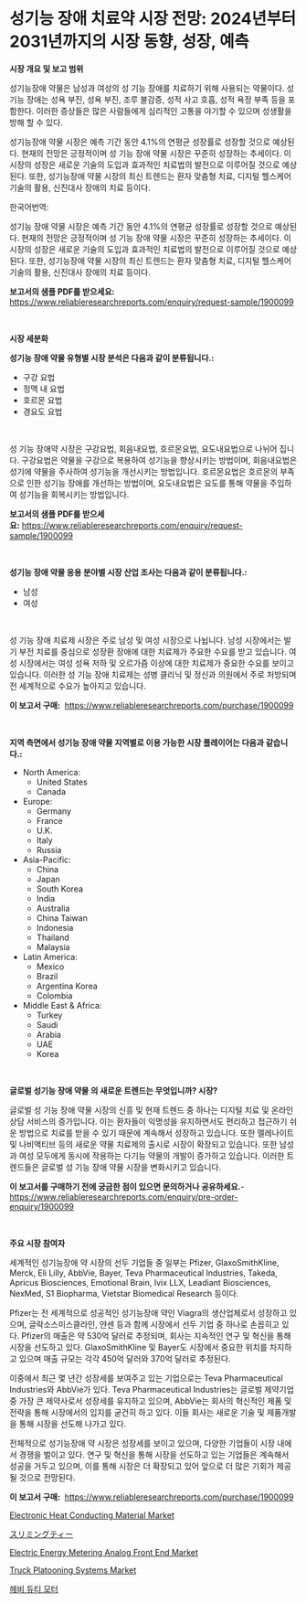 <p><h1>성기능 장애 치료약 시장 전망: 2024년부터 2031년까지의 시장 동향, 성장, 예측</h1></p><p><strong>시장 개요 및 보고 범위</strong></p>
<p><p>성기능장애 약물은 남성과 여성의 성 기능 장애를 치료하기 위해 사용되는 약물이다. 성 기능 장애는 성욕 부진, 성욕 부진, 조루 불감증, 성적 사고 호흡, 성적 욕정 부족 등을 포함한다. 이러한 증상들은 많은 사람들에게 심리적인 고통을 야기할 수 있으며 성생활을 방해 할 수 있다. </p><p>성기능장애 약물 시장은 예측 기간 동안 4.1%의 연평균 성장률로 성장할 것으로 예상된다. 현재의 전망은 긍정적이며 성 기능 장애 약물 시장은 꾸준히 성장하는 추세이다. 이 시장의 성장은 새로운 기술의 도입과 효과적인 치료법의 발전으로 이루어질 것으로 예상된다. 또한, 성기능장애 약물 시장의 최신 트렌드는 환자 맞춤형 치료, 디지털 헬스케어 기술의 활용, 신진대사 장애의 치료 등이다. </p><p>한국어번역:</p><p>성기능 장애 약물 시장은 예측 기간 동안 4.1%의 연평균 성장률로 성장할 것으로 예상된다. 현재의 전망은 긍정적이며 성 기능 장애 약물 시장은 꾸준히 성장하는 추세이다. 이 시장의 성장은 새로운 기술의 도입과 효과적인 치료법의 발전으로 이루어질 것으로 예상된다. 또한, 성기능장애 약물 시장의 최신 트렌드는 환자 맞춤형 치료, 디지털 헬스케어 기술의 활용, 신진대사 장애의 치료 등이다.</p></p>
<p><strong>보고서의 샘플 PDF를 받으세요:</strong> <a href="https://www.reliableresearchreports.com/enquiry/request-sample/1900099">https://www.reliableresearchreports.com/enquiry/request-sample/1900099</a></p>
<p>&nbsp;</p>
<p><strong>시장 세분화</strong></p>
<p><strong>성기능 장애 약물 유형별 시장 분석은 다음과 같이 분류됩니다.:</strong></p>
<p><ul><li>구강 요법</li><li>정맥 내 요법</li><li>호르몬 요법</li><li>경요도 요법</li></ul></p>
<p>&nbsp;</p>
<p><p>성 기능 장애약 시장은 구강요법, 회음내요법, 호르몬요법, 요도내요법으로 나뉘어 집니다. 구강요법은 약물을 구강으로 복용하여 성기능을 향상시키는 방법이며, 회음내요법은 성기에 약물을 주사하여 성기능을 개선시키는 방법입니다. 호르몬요법은 호르몬의 부족으로 인한 성기능 장애를 개선하는 방법이며, 요도내요법은 요도를 통해 약물을 주입하여 성기능을 회복시키는 방법입니다.</p></p>
<p><strong>보고서의 샘플 PDF를 받으세요:</strong>&nbsp;<a href="https://www.reliableresearchreports.com/enquiry/request-sample/1900099">https://www.reliableresearchreports.com/enquiry/request-sample/1900099</a></p>
<p>&nbsp;</p>
<p><strong> 성기능 장애 약물 응용 분야별 시장 산업 조사는 다음과 같이 분류됩니다.:</strong></p>
<p><ul><li>남성</li><li>여성</li></ul></p>
<p>&nbsp;</p>
<p><p>성 기능 장애 치료제 시장은 주로 남성 및 여성 시장으로 나뉩니다. 남성 시장에서는 발기 부전 치료를 중심으로 성장환 장애에 대한 치료제가 주요한 수요를 받고 있습니다. 여성 시장에서는 여성 성욕 저하 및 오르가즘 이상에 대한 치료제가 중요한 수요를 보이고 있습니다. 이러한 성 기능 장애 치료제는 성병 클리닉 및 정신과 의원에서 주로 처방되며 전 세계적으로 수요가 높아지고 있습니다.</p></p>
<p><strong>이 보고서 구매:</strong>&nbsp; <a href="https://www.reliableresearchreports.com/purchase/1900099">https://www.reliableresearchreports.com/purchase/1900099</a></p>
<p>&nbsp;</p>
<p><strong>지역 측면에서 성기능 장애 약물 지역별로 이용 가능한 시장 플레이어는 다음과 같습니다.:</strong></p>
<p><ul>
    <li>
        North America:
        <ul>
            <li>United States</li>
            <li>Canada</li>
        </ul>
    </li>
    <li>
        Europe:
        <ul>
            <li>Germany</li>
            <li>France</li>
            <li>U.K.</li>
            <li>Italy</li>
            <li>Russia</li>
        </ul>
    </li>
    <li>
        Asia-Pacific:
        <ul>
            <li>China</li>
            <li>Japan</li>
            <li>South Korea</li>
            <li>India</li>
            <li>Australia</li>
            <li>China Taiwan</li>
            <li>Indonesia</li>
            <li>Thailand</li>
            <li>Malaysia</li>
        </ul>
    </li>
    <li>
        Latin America:
        <ul>
            <li>Mexico</li>
            <li>Brazil</li>
            <li>Argentina Korea</li>
            <li>Colombia</li>
        </ul>
    </li>
    <li>
        Middle East & Africa:
        <ul>
            <li>Turkey</li>
            <li>Saudi</li>
            <li>Arabia</li>
            <li>UAE</li>
            <li>Korea</li>
        </ul>
    </li>
    </ul></p>
<p>&nbsp;</p>
<p><strong>글로벌 성기능 장애 약물 의 새로운 트렌드는 무엇입니까? 시장?</strong></p>
<p><p>글로벌 성 기능 장애 약물 시장의 신흥 및 현재 트렌드 중 하나는 디지털 치료 및 온라인 상담 서비스의 증가입니다. 이는 환자들이 익명성을 유지하면서도 편리하고 접근하기 쉬운 방법으로 치료를 받을 수 있기 때문에 계속해서 성장하고 있습니다. 또한 멜레나이트 및 나비액티브 등의 새로운 약물 치료제의 출시로 시장이 확장되고 있습니다. 또한 남성과 여성 모두에게 동시에 작용하는 다기능 약물의 개발이 증가하고 있습니다. 이러한 트렌드들은 글로벌 성 기능 장애 약물 시장을 변화시키고 있습니다.</p></p>
<p><strong>이 보고서를 구매하기 전에 궁금한 점이 있으면 문의하거나 공유하세요.</strong>- <a href="https://www.reliableresearchreports.com/enquiry/pre-order-enquiry/1900099">https://www.reliableresearchreports.com/enquiry/pre-order-enquiry/1900099</a></p>
<p>&nbsp;</p>
<p><strong>주요 시장 참여자</strong></p>
<p><p>세계적인 성기능장애 약 시장의 선두 기업들 중 일부는 Pfizer, GlaxoSmithKline, Merck, Eli Lilly, AbbVie, Bayer, Teva Pharmaceutical Industries, Takeda, Apricus Biosciences, Emotional Brain, Ivix LLX, Leadiant Biosciences, NexMed, S1 Biopharma, Vietstar Biomedical Research 등이다. </p><p>Pfizer는 전 세계적으로 성공적인 성기능장애 약인 Viagra의 생산업체로서 성장하고 있으며, 글락소스미스클라인, 얀센 등과 함께 시장에서 선두 기업 중 하나로 손꼽히고 있다. Pfizer의 매출은 약 530억 달러로 추정되며, 회사는 지속적인 연구 및 혁신을 통해 시장을 선도하고 있다. GlaxoSmithKline 및 Bayer도 시장에서 중요한 위치를 차지하고 있으며 매출 규모는 각각 450억 달러와 370억 달러로 추정된다.</p><p>이중에서 최근 몇 년간 성장세를 보여주고 있는 기업으로는 Teva Pharmaceutical Industries와 AbbVie가 있다. Teva Pharmaceutical Industries는 글로벌 제약기업 중 가장 큰 제약사로서 성장세를 유지하고 있으며, AbbVie는 회사의 혁신적인 제품 및 전략을 통해 시장에서의 입지를 굳건히 하고 있다. 이들 회사는 새로운 기술 및 제품개발을 통해 시장을 선도해 나가고 있다.</p><p>전체적으로 성기능장애 약 시장은 성장세를 보이고 있으며, 다양한 기업들이 시장 내에서 경쟁을 벌이고 있다. 연구 및 혁신을 통해 시장을 선도하고 있는 기업들은 계속해서 성공을 거두고 있으며, 이를 통해 시장은 더 확장되고 있어 앞으로 더 많은 기회가 제공될 것으로 전망된다.</p></p>
<p><strong>이 보고서 구매:</strong>&nbsp;&nbsp;<a href="https://www.reliableresearchreports.com/purchase/1900099">https://www.reliableresearchreports.com/purchase/1900099</a></p>
<p><p><a href="https://summer-dogwood-3e9.notion.site/Insights-into-Electronic-Heat-Conducting-Material-Market-Size-Analysing-Market-Share-Trends-and-G-61b771afa3924eed89074013d758b7d7">Electronic Heat Conducting Material Market</a></p><p><a href="https://github.com/oqxogxyvqe90775/Market-Research-Report-List-1/blob/main/7178553186439.md">スリミングティー</a></p><p><a href="https://github.com/RoccoManning/Market-Research-Report-List-3/blob/main/electric-energy-metering-analog-front-end-market.md">Electric Energy Metering Analog Front End Market</a></p><p><a href="https://view.publitas.com/reportprime-1/truck-platooning-systems-market-insights-market-players-and-forecast-till-2031/">Truck Platooning Systems Market</a></p><p><a href="https://github.com/vs019sa3m8x/Market-Research-Report-List-1/blob/main/5171010186403.md">헤비 듀티 모터</a></p></p>
